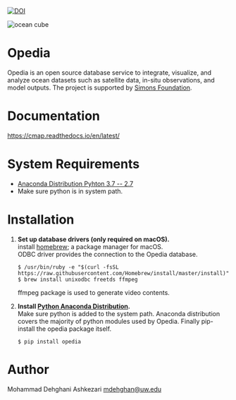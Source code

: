 [![DOI](https://zenodo.org/badge/118988572.svg)](https://zenodo.org/badge/latestdoi/118988572)

![ocean cube](https://github.com/mdashkezari/opedia/blob/master/cube.png)
# Opedia
Opedia is an open source database service to integrate, visualize, and analyze ocean datasets such as satellite data, in-situ observations, and model outputs. The project is supported by [Simons Foundation](https://www.simonsfoundation.org/).

# Documentation
https://cmap.readthedocs.io/en/latest/

# System Requirements
* [Anaconda Distribution Pyhton 3.7 -- 2.7](https://www.anaconda.com/download/)
* Make sure python is in system path.

# Installation
1.  **Set up database drivers (only required on macOS).**<br>
	 install [homebrew](https://brew.sh/); a package manager for macOS.<br>
	 ODBC driver provides the connection to the Opedia database.

	```
	$ /usr/bin/ruby -e "$(curl -fsSL https://raw.githubusercontent.com/Homebrew/install/master/install)"
	$ brew install unixodbc freetds ffmpeg
	```

	ffmpeg package is used to generate video contents.

2. **Install [Python Anaconda Distribution](https://www.anaconda.com/download/).**<br>
Make sure python is added to the system path.  Anaconda distribution covers the majority of python modules used by Opedia. Finally pip-install the opedia package itself.

	```
	$ pip install opedia
	```

# Author
Mohammad Dehghani Ashkezari <mdehghan@uw.edu>
